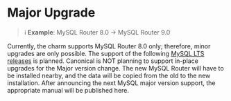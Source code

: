 # Major Upgrade

> :information_source: **Example**: MySQL Router 8.0 -> MySQL Router 9.0

Currently, the charm supports MySQL Router 8.0 only; therefore, minor upgrades are only possible. The support of the following [MySQL LTS releases](https://blogs.oracle.com/mysql/post/introducing-mysql-innovation-and-longterm-support-lts-versions) is planned. Canonical is NOT planning to support in-place upgrades for the Major version change. The new MySQL Router will have to be installed nearby, and the data will be copied from the old to the new installation. After announcing the next MySQL major version support, the appropriate manual will be published here.